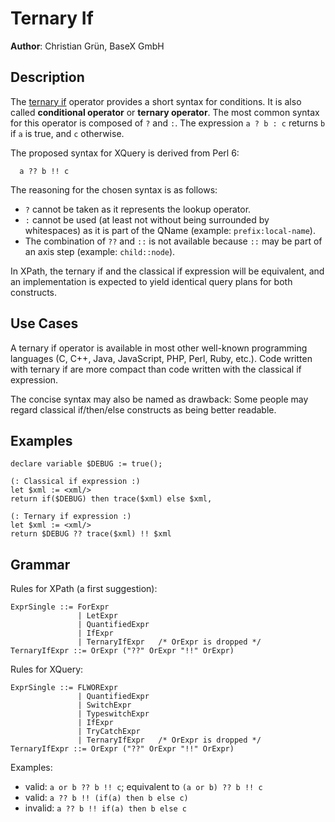 # Ternary If

**Author**: Christian Grün, BaseX GmbH

## Description

The [ternary if](https://en.wikipedia.org/wiki/%3F:) operator provides a short syntax for conditions. It is also called **conditional operator** or **ternary operator**. The most common syntax for this operator is composed of `?` and `:`. The expression `a ? b : c` returns `b` if `a` is true, and `c` otherwise.

The proposed syntax for XQuery is derived from Perl 6:

```xquery
  a ?? b !! c
```

The reasoning for the chosen syntax is as follows:
* `?` cannot be taken as it represents the lookup operator.
* `:` cannot be used (at least not without being surrounded by whitespaces) as it is part of the QName (example: `prefix:local-name`).
* The combination of `??` and `::` is not available because `::` may be part of an axis step (example: `child::node`).


In XPath, the ternary if and the classical if expression will be equivalent, and an implementation is expected to yield identical query plans for both constructs.

## Use Cases

A ternary if operator is available in most other well-known programming languages (C, C++, Java, JavaScript, PHP, Perl, Ruby, etc.). Code written with ternary if are more compact than code written with the classical if expression.

The concise syntax may also be named as drawback: Some people may regard classical if/then/else constructs as being better readable.

## Examples

```xquery
declare variable $DEBUG := true();

(: Classical if expression :)
let $xml := <xml/>
return if($DEBUG) then trace($xml) else $xml,

(: Ternary if expression :)
let $xml := <xml/>
return $DEBUG ?? trace($xml) !! $xml
```

## Grammar

Rules for XPath (a first suggestion):

```
ExprSingle ::= ForExpr
               | LetExpr
               | QuantifiedExpr
               | IfExpr
               | TernaryIfExpr   /* OrExpr is dropped */
TernaryIfExpr ::= OrExpr ("??" OrExpr "!!" OrExpr)
```

Rules for XQuery:

```
ExprSingle ::= FLWORExpr
               | QuantifiedExpr
               | SwitchExpr
               | TypeswitchExpr
               | IfExpr
               | TryCatchExpr
               | TernaryIfExpr   /* OrExpr is dropped */
TernaryIfExpr ::= OrExpr ("??" OrExpr "!!" OrExpr)
```

Examples:

* valid: `a or b ?? b !! c`; equivalent to `(a or b) ?? b !! c`
* valid: `a ?? b !! (if(a) then b else c)`
* invalid: `a ?? b !! if(a) then b else c`
